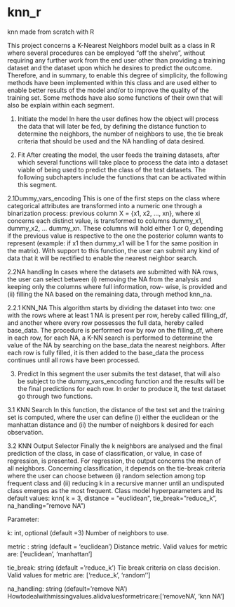 # knn_r
knn made from scratch with R

This project concerns a K-Nearest Neighbors model built as a class in R where several procedures can be employed “off the shelve”, without requiring any further work from the end user other than providing a training dataset and the dataset upon which he desires to predict the outcome.
Therefore, and in summary, to enable this degree of simplicity, the following methods have been implemented within this class and are used either to enable better results of the model and/or to improve the quality of the training set. Some methods have also some functions of their own that will also be explain within each segment.

1. Initiate the model
In here the user defines how the object will process the data that will later be fed, by defining the distance function to determine the neighbors, the number of neighbors to use, the tie break criteria that should be used and the NA handling of data desired.

2. Fit
After creating the model, the user feeds the training datasets, after which several functions will take place to process the data into a dataset viable of being used to predict the class of the test datasets. The following subchapters include the functions that can be activated within this segment.

2.1Dummy_vars_encoding
This is one of the first steps on the class where categorical attributes are transformed into a numeric one through a binarization process: previous column X = {x1, x2, ..., xn}, where xi concerns each distinct value, is transformed to columns dummy_x1, dummy_x2, ... dummy_xn. These columns will hold either 1 or 0, depending if the previous value is respective to the one the posterior column wants to represent (example: if x1 then dummy_x1 will be 1 for the same position in the matrix). With support to this function, the user can submit any kind of data that it will be rectified to enable the nearest neighbor search.

2.2NA handling
In cases where the datasets are submitted with NA rows, the user can select between (i) removing the NA from the analysis and keeping only the columns where full information, row- wise, is provided and (ii) filling the NA based on the remaining data, through method knn_na.

2.2.1 KNN_NA
This algorithm starts by dividing the dataset into two: one with the rows where at least 1 NA is present per row, hereby called filling_df, and another where every row possesses the full data, hereby called base_data. The procedure is performed row by row on the filling_df, where in each row, for each NA, a K-NN search is performed to determine the value of the NA by searching on the base_data the nearest neighbors. After each row is fully filled, it is then added to the base_data the process continues until all rows have been processed.

3. Predict
In this segment the user submits the test dataset, that will also be subject to the dummy_vars_encoding function and the results will be the final predictions for each row. In order to produce it, the test dataset go through two functions.

3.1 KNN Search
In this function, the distance of the test set and the training set is computed, where the user can define (i) either the euclidean or the manhattan distance and (ii) the number of neighbors k desired for each observation.

3.2 KNN Output Selector
Finally the k neighbors are analysed and the final prediction of the class, in case of classification, or value, in case of regression, is presented. For regression, the output concerns the mean of all neighbors. Concerning classification, it depends on the tie-break criteria where the user can choose between (i) random selection among top frequent class and (ii) reducing k in a recursive manner until an undisputed class emerges as the most frequent.
Class model hyperparameters and its default values: knn( k = 3, distance = "euclidean", tie_break=”reduce_k”, na_handling=”remove NA”)

Parameter:

k: int, optional (default =3)
Number of neighbors to use.

metric : string (default = ‘euclidean’)
Distance metric. Valid values for metric are: [‘euclidean’, ‘manhattan’]

tie_break: string (default =’reduce_k’)
Tie break criteria on class decision. Valid values for metric are: [‘reduce_k’, ‘random’’]

na_handling: string (default=’remove NA’)
Howtodealwithmissingvalues.alidvaluesformetricare:[‘removeNA’, ‘knn NA’]

